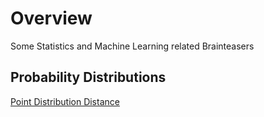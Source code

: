 
# Overview 

Some Statistics and Machine Learning related Brainteasers 

## Probability Distributions 

[Point Distribution Distance](point_distrib_dist1.md)



